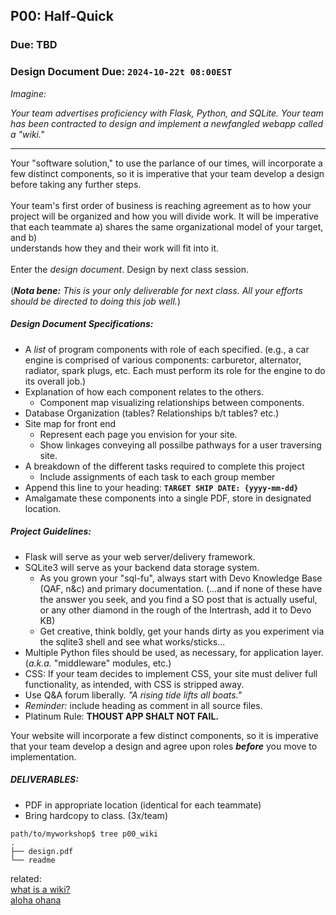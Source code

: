 ## P00: Half-Quick
### Due: TBD
### Design Document Due: `2024-10-22t 08:00EST`

_Imagine:_

_Your team advertises proficiency with Flask, Python, and SQLite.
Your team has been contracted to design and implement a newfangled webapp called a "wiki."_

----- 

Your "software solution," to use the parlance of our times, will incorporate a few distinct components, so it is imperative that your team develop a design before taking any further steps.
<br>
<br>
Your team's first order of business is reaching agreement as to how your project will be organized and how you will divide work. It will be imperative that each teammate a) shares the same organizational model of your target, and b) <br>
understands how they and their work will fit into it.
<br>
<br>
Enter the _design document_. Design by next class session.
<br>
<br>
(___Nota bene:___ _This is your only deliverable for next class. All your efforts should be directed to doing this job well._)

##### Design Document Specifications:
- A *list* of program components with role of each specified. (e.g., a car engine is comprised of various components: carburetor, alternator, radiator, spark plugs, etc. Each must perform its role for the engine to do its overall job.)
- Explanation of how each component relates to the others.
  - Component map visualizing relationships between components.
- Database Organization (tables? Relationships b/t tables? etc.)
- Site map for front end
  - Represent each page you envision for your site.
  - Show linkages conveying all possilbe pathways for a user traversing site.
- A breakdown of the different tasks required to complete this project
  - Include assignments of each task to each group member
- Append this line to your heading: **`TARGET SHIP DATE: {yyyy-mm-dd}`**
- Amalgamate these components into a single PDF, store in designated location.

##### Project Guidelines:
* Flask will serve as your web server/delivery framework.
* SQLite3 will serve as your backend data storage system.
  - As you grown your "sql-fu", always start with Devo Knowledge Base (QAF, n&c) and primary documentation. (...and if none of these have the answer you seek, and you find a SO post that is actually useful, or any other diamond in the rough of the Intertrash, add it to Devo KB)
  - Get creative, think boldly, get your hands dirty as you experiment via the sqlite3 shell and see what works/sticks...
* Multiple Python files should be used, as necessary, for application layer. (_a.k.a._ "middleware" modules, etc.)
* CSS: If your team decides to implement CSS, your site must deliver full functionality, as intended, with CSS is stripped away.
* Use Q&A forum liberally. *"A rising tide lifts all boats."*
* _Reminder:_ include heading as comment in all source files.
* Platinum Rule: __THOUST APP SHALT NOT FAIL.__

Your website will incorporate a few distinct components, so it is imperative that your team develop a design and agree upon roles ___before___ you move to implementation.

##### DELIVERABLES:
* PDF in appropriate location (identical for each teammate)
* Bring hardcopy to class. (3x/team)

```
path/to/myworkshop$ tree p00_wiki
.
├── design.pdf
└── readme
```

related:
<br>
[what is a wiki?](https://en.wikipedia.org/wiki/Wiki)
<br>
[aloha ohana](https://en.wikipedia.org/wiki/Wiki_Wiki_Shuttle)

